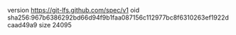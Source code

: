 version https://git-lfs.github.com/spec/v1
oid sha256:967b6386292bd66d94f9b1faa087156c112977bc8f6310263ef1922dcaad49a9
size 24095
